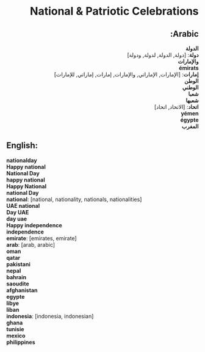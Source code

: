 <div dir="rtl">

# **National & Patriotic Celebrations**

## **Arabic**:

**الدولة**  
**دولة**: [دولة, الدولة, لدولة, ودولة]  
**والإمارات**  
**émirats**  
**إمارات**: [الإمارات, الإماراتي, والإمارات, إمارات, إماراتي, للإمارات]  
**الوطن**  
**الوطني**  
**شعبا**  
**شعبها**  
**اتحاد**: [الاتحاد, اتحاد]  
**yémen**  
**égypte**  
**المغرب**

</div>

## **English**:

**nationalday**  
**Happy national**  
**National Day**  
**happy national**  
**Happy National**  
**national Day**  
**national**: [national, nationality, nationals, nationalities]  
**UAE national**  
**Day UAE**  
**day uae**  
**Happy independence**  
**independence**  
**emirate**: [emirates, emirate]  
**arab**: [arab, arabic]  
**oman**  
**qatar**  
**pakistani**  
**nepal**  
**bahrain**  
**saoudite**  
**afghanistan**  
**egypte**  
**libye**  
**liban**  
**indonesia**: [indonesia, indonesian]  
**ghana**  
**tunisie**  
**mexico**  
**philippines**